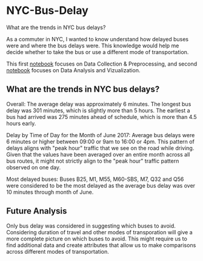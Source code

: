 # NYC-Bus-Delay

What are the trends in NYC bus delays?

As a commuter in NYC, I wanted to know understand how delayed buses were and where the bus delays were. This knowledge would help me decide whether to take the bus or use a different mode of transportation.

This first [notebook](https://github.com/sreegp/NYC-Bus-Delay/blob/master/NYC%20Bus%20Analysis%20-%20Data%20Collection%20%26%20Preprocessing.ipynb) focuses on Data Collection & Preprocessing, and second [notebook](https://github.com/sreegp/NYC-Bus-Delay/blob/master/NYC%20Bus%20Analysis%20-%20Data%20Analysis%20%26%20Visualization.ipynb) focuses on Data Analysis and Vizualization. 

## What are the trends in NYC bus delays?

Overall: 
The average delay was approximately 6 minutes. The longest bus delay was 301 minutes, which is slightly more than 5 hours. The earliest a bus had arrived was 275 minutes ahead of schedule, which is more than 4.5 hours early.

Delay by Time of Day for the Month of June 2017: 
Average bus delays were 6 minutes or higher between 09:00 or 9am to 16:00 or 4pm. This pattern of delays aligns with "peak hour" traffic that we see on the road while driving. Given that the values have been averaged over an entire month across all bus routes, it might not strictly align to the "peak hour" traffic pattern observed on one day.

Most delayed buses: 
Buses B25, M1, M55, M60-SBS, M7, Q32 and Q56 were considered to be the most delayed as the average bus delay was over 10 minutes through month of June.

## Future Analysis

Only bus delay was considered in suggesting which buses to avoid. Considering duration of travel and other modes of transporation will give a more complete picture on which buses to avoid. This might require us to find additional data and create attributes that allow us to make comparisons across different modes of transportation.


